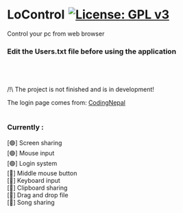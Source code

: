 # LoControl [![License: GPL v3](https://img.shields.io/badge/License-GPLv3-blue.svg)](https://www.gnu.org/licenses/gpl-3.0)
Control your pc from web browser

### Edit the Users.txt file before using the application

#

<br>

/!\ The project is not finished and is in development!

The login page comes from: <a href="https://www.youtube.com/watch?v=eeHqZeJ9Vqc">CodingNepal</a>

#


### Currently :
[🟢] Screen sharing <br>
[🟢] Mouse input <br>
[🟢] Login system <br>
[🔴] Middle mouse button <br>
[🔴] Keyboard input <br>
[🔴] Clipboard sharing <br>
[🔴] Drag and drop file <br>
[🔴] Song sharing <br>
